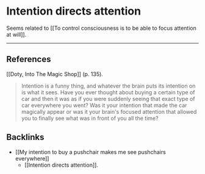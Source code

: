 # Intention directs attention
Seems related to [[To control consciousness is to be able to focus attention at will]].

- - -
## References
[[Doty, Into The Magic Shop]] (p. 135).
> Intention is a funny thing, and whatever the brain puts its intention on is what it sees. Have you ever thought about buying a certain type of car and then it was as if you were suddenly seeing that exact type of car everywhere you went? Was it your intention that made the car magically appear or was it your brain's focused attention that allowed you to finally see what was in front of you all the time?

## Backlinks
* [[My intention to buy a pushchair makes me see pushchairs everywhere]]
	* [[Intention directs attention]].

<!-- #evergreen -->

<!-- {BearID:1E377B2D-74FD-43DE-8A88-61DDC8970DC5-81026-00000C058D1B63BA} -->
